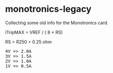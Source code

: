 # monotronics-legacy

Collecting some old info for the Monotronics card.

ITripMAX = VREF / ( 8 × RS)

RS = R250 = 0.25 ohm

<pre>
4V => 2.0A
3V => 1.5A
2V => 1.0A
1V => 0.5A
</pre>
